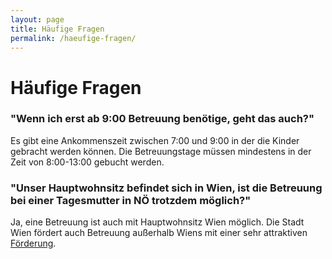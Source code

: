 ```yaml
---
layout: page
title: Häufige Fragen
permalink: /haeufige-fragen/
---
```


# Häufige Fragen

### "Wenn ich erst ab 9:00 Betreuung benötige, geht das auch?"

 Es gibt eine Ankommenszeit zwischen 7:00 und 9:00 in der die Kinder gebracht werden können. Die Betreuungstage müssen mindestens in der Zeit von 8:00-13:00 gebucht werden.

### "Unser Hauptwohnsitz befindet sich in Wien, ist die Betreuung bei einer Tagesmutter in NÖ trotzdem möglich?"

Ja, eine Betreuung ist auch mit Hauptwohnsitz Wien möglich. Die Stadt Wien fördert auch Betreuung außerhalb Wiens mit einer sehr attraktiven [Förderung](https://www.wien.gv.at/amtshelfer/kultur/bildung/bildungseinrichtungen/foerderung/ausserhalb-wiens.html).

